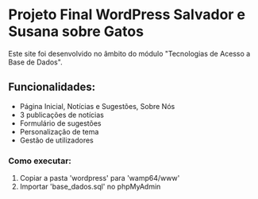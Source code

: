# Projeto Final WordPress Salvador e Susana sobre Gatos

Este site foi desenvolvido no âmbito do módulo "Tecnologias de Acesso a Base de Dados".

## Funcionalidades:
- Página Inicial, Notícias e Sugestões, Sobre Nós
- 3 publicações de notícias
- Formulário de sugestões
- Personalização de tema
- Gestão de utilizadores

### Como executar:
1. Copiar a pasta 'wordpress' para 'wamp64/www'
2. Importar 'base_dados.sql' no phpMyAdmin
